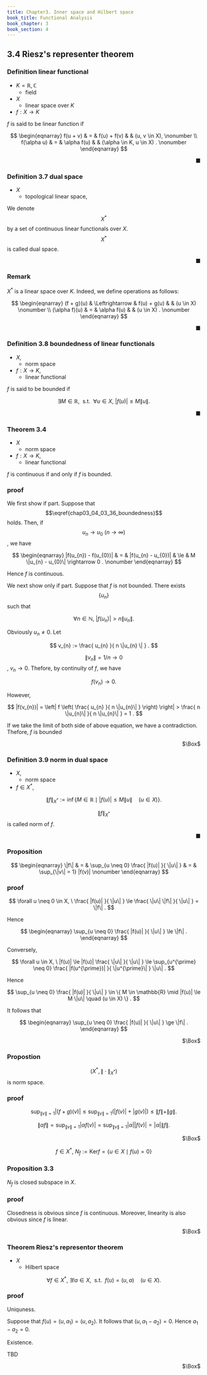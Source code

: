 ```yaml
---
title: Chapter3. Inner space and Hilbert space
book_title: Functional Analysis
book_chapter: 3
book_section: 4
---
```


## 3.4 Riesz's representer theorem


### Definition linear functional
* $K = \mathbb{R}, \mathbb{C}$
    * field
* $X$
    * linear space over $K$
* $f:X \rightarrow K$

$f$ is said to be linear function if 

$$
\begin{eqnarray}
    f(u + v)
    & = &
        f(u) + f(v)
    & &
        (u, v \in X),
    \nonumber
    \\
    f(\alpha u)
    & = &
        \alpha f(u)
    & &
        (\alpha \in K, u \in X)
    .
    \nonumber
\end{eqnarray}
$$

<div class="end-of-statement" style="text-align: right">■</div>

### Definition 3.7 dual space
* $X$
    * topological linear space,

We denote $$X^{*}$$ by a set of continuous linear functionals over $X$.
$$X^{*}$$ is called dual space.

<div class="end-of-statement" style="text-align: right">■</div>

### Remark
$X^{*}$ is a linear space over $K$.
Indeed, we define operations as follows:

$$
\begin{eqnarray}
    (f + g)(u)
    & \Leftrightarrow &
        f(u)
        +
        g(u)
    & &
        (u \in X)
    \nonumber
    \\
    (\alpha f)(u)
    & = &
        \alpha f(u)
    & &
        (u \in X)
        .
    \nonumber
\end{eqnarray}
$$

<div class="end-of-statement" style="text-align: right">■</div>

### Definition 3.8 boundedness of linear functionals
* $X$,
    * norm space
* $f:X \rightarrow K$,
    * linear functional

$f$ is said to be bounded if

$$
\begin{equation}
    \exists M \in \mathbb{R},
    \
    \text{ s.t. }
    \
    \forall u \in X,
    \
    |f(u)|
    \le
    M \| u \|
    \label{chap03_04_03_36_boundedness}
    .
\end{equation}
$$

<div class="end-of-statement" style="text-align: right">■</div>

### Theorem 3.4
* $X$
    * norm space
* $f: X \rightarrow K$,
    * linear functional

$f$ is continuous if and only if $f$ is bounded.

### proof
We first show if part.
Suppose that $$\eqref{chap03_04_03_36_boundedness}$$ holds.
Then, if $$u_{n} \rightarrow u_{0} \ (n \rightarrow \infty)$$, we have

$$
\begin{eqnarray}
    |f(u_{n}) - f(u_{0})|
    & = &
        |f(u_{n} - u_{0})|
    & \le &
        M \|u_{n} - u_{0}\|
        \rightarrow
        0
    .
    \nonumber
\end{eqnarray}
$$

Hence $f$ is continuous.

We next show only if part.
Suppose that $f$ is not bounded.
There exists $$\{u_{n}\}$$ such that

$$
    \forall n \in \mathbb{N},
    \
    |f(u_{n})|
    >
    n \|u_{n}\|
    .
$$

Obviously $u_{n} \neq 0$.
Let

$$
    v_{n}
    :=
    \frac{
        u_{n}
    }{
        n \|u_{n} \|
    }
    .
$$

$$\|v_{n}\| = 1 / n \rightarrow 0$$, $v_{n} \rightarrow 0$.
Thefore, by continuity of $f$, we have

$$
    f(v_{n}) \rightarrow 0
    .
$$

However,

$$
    |f(v_{n})|
    =
    \left|
        f
        \left(
            \frac{
                u_{n}
            }{
                n \|u_{n}\|
            }
        \right)
    \right|
    >
    \frac{
        n \|u_{n}\|
    }{
        n \|u_{n}\|
    }
    =
    1
    .
$$

If we take the limit of both side of above equation, we have a contradiction.
Thefore, $f$ is bounded

<div class="QED" style="text-align: right">$\Box$</div>

### Definition 3.9 norm in dual space
* $X$,
    * norm space
* $f \in X^{*}$,

$$
    \|f\|_{X^{*}}
    :=
    \inf
    \{
        M \in \mathbb{R}
        \mid
        |f(u)|
        \le
        M \|u\|
        \quad
        (u \in X)
    \}.
$$

$$\|f\|_{X^{*}}$$ is called norm of $f$.

<div class="end-of-statement" style="text-align: right">■</div>

### Proposition

$$
\begin{eqnarray}
    \|f\|
    & = &
        \sup_{u \neq 0}
            \frac{
                |f(u)|
            }{
                \|u\|
            }
    & = &
        \sup_{\|v\| = 1}
            |f(v)|
    \nonumber
\end{eqnarray}
$$

### proof

$$
    \forall u \neq 0 \in X,
    \
    \frac{
        |f(u)|
    }{
        \|u\|
    }
    \le
    \frac{
        \|u\| \|f\|
    }{
        \|u\|
    }
    =
    \|f\|
    .
$$

Hence

$$
\begin{eqnarray}
    \sup_{u \neq 0}
        \frac{
            |f(u)|
        }{
            \|u\|
        }
    \le
    \|f\|
    .
\end{eqnarray}
$$

Conversely,

$$
    \forall u \in X,
    \
    |f(u)|
    \le
    |f(u)|
    \frac{
        \|u\|
    }{
        \|u\|
    }
    \le
    \sup_{u^{\prime} \neq 0}
        \frac{
            |f(u^{\prime})|
        }{
            \|u^{\prime}\|
        }
        \|u\|
    .
$$

Hence

$$
    \sup_{u \neq 0}
        \frac{
            |f(u)|
        }{
            \|u\|
        }
    \in
    \{
        M \in \mathbb{R}
        \mid
        |f(u)|
        \le
        M \|u\|
        \quad
        (u \in X)
    \}
    .
$$

It follows that

$$
\begin{eqnarray}
    \sup_{u \neq 0}
        \frac{
            |f(u)|
        }{
            \|u\|
        }
    \ge
    \|f\|
    .
\end{eqnarray}
$$

<div class="QED" style="text-align: right">$\Box$</div>

### Propostion
$$(X^{*}, \|\cdot\|_{X^{*}})$$ is norm space.

### proof

$$
    \sup_{\|v\| = 1}
        |(f + g)(v)|
    \le
    \sup_{\|v\| = 1}
        \left(
            |f(v)|
            +
            |g(v)|
        \right)
    \le
    \|f\|
    +
    \|g\|
    .
$$

$$
    \|\alpha f\|
    =
    \sup_{\| v\| = 1}
        |\alpha f(v)|
    =
    \sup_{\| v\| = 1}
        |\alpha| |f(v)|
    =
    |\alpha| 
    \|f\|
    .
$$

<div class="QED" style="text-align: right">$\Box$</div>

$$
    f \in X^{*},
    \
    N_{f}
    :=
    \mathrm{Ker}f
    =
    \{
        u \in X
        \mid
        f(u) = 0
    \}
$$

### Proposition 3.3
$N_{f}$ is closed subspace in $X$.

### proof
Closedness is obvious since $f$ is continuous.
Moreover, linearity is also obvious since $f$ is linear.

<div class="QED" style="text-align: right">$\Box$</div>

### Theorem Riesz's representor theorem
* $X$
    * Hilbert space

$$
    \forall f \in X^{*},
    \
    \exists ! a \in X,
    \
    \text{ s.t. }
    \
    f(u)
    =
    (u, a)
    \quad
    (u \in X)
    .
$$

### proof
Uniquness.

Suppose that $f(u) = (u, a_{1}) = (u, a_{2})$.
It follows that $(u, a_{1} - a_{2}) = 0$.
Hence $a_{1} - a_{2} = 0$.

Existence.

TBD


<div class="QED" style="text-align: right">$\Box$</div>
